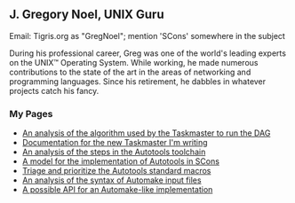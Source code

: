 

## J. Gregory Noel, UNIX Guru

Email: Tigris.org as "GregNoel"; mention 'SCons' somewhere in the subject 

During his professional career, Greg was one of the world's leading experts on the UNIX™ Operating System.  While working, he made numerous contributions to the state of the art in the areas of networking and programming languages.  Since his retirement, he dabbles in whatever projects catch his fancy. 


### My Pages

* [An analysis of the algorithm used by the Taskmaster to run the DAG](GregNoel/RunDAG1) 
* [Documentation for the new Taskmaster I'm writing](GregNoel/TaskmasterNG) 
* [An analysis of the steps in the Autotools toolchain](GregNoel/AutotoolSteps) 
* [A model for the implementation of Autotools in SCons](SummerOfCodeIdeas/AutotoolSCons) 
* [Triage and prioritize the Autotools standard macros](GregNoel/StandardMacros) 
* [An analysis of the syntax of Automake input files](GregNoel/AutomakeSyntax) 
* [A possible API for an Automake-like implementation](GregNoel/AutomakeAPI) 